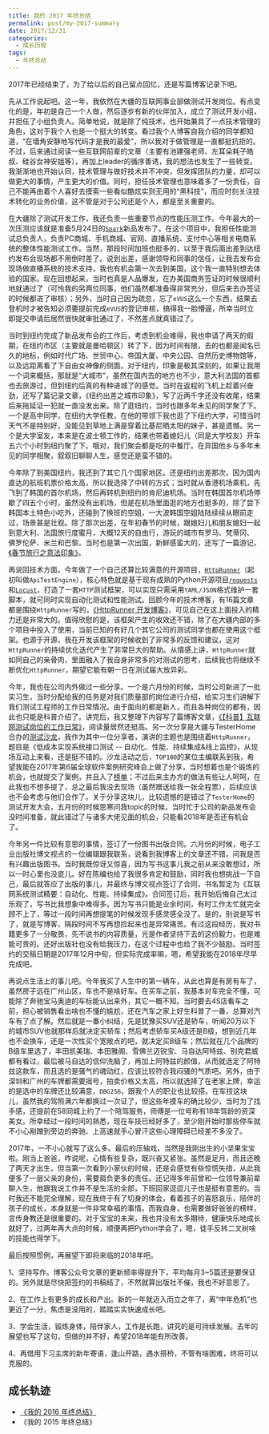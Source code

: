 ```yaml
---
title: 我的 2017 年终总结
permalink: post/my-2017-summary
date: 2017/12/31
categories:
  - 成长历程
tags:
  - 年终总结
---
```


2017年已经结束了，为了给以后的自己留点回忆，还是写篇博客记录下吧。

先从工作说起吧。这一年，我依然在大疆的互联网事业部做测试开发岗位。有点变化的是，年初是自己一个人做，然后逐步有新的伙伴加入，成立了测试开发小组，并担任了小组负责人。简单地说，就是除了纯技术，也开始兼具了一点技术管理的角色，这对于我个人也是一个挺大的转变。看过我个人博客自我介绍的同学都知道，“在墙角安静地写代码才是我的最爱”，所以我对于做管理是一直都挺抗拒的。不过，后来通过阅读一些互联网前辈的文章（主要有池建强老师、左耳朵耗子皓叔、硅谷女神安姐等），再加上leader的循序善诱，我的想法也发生了一些转变。我渐渐地也开始认同，技术管理与做好技术并不冲突，但发挥团队的力量，却可以做更大的事情，产生更大的价值。同时，担任技术管理也意味着多了一份责任，自己不能再由着个人喜好去摸索一些看似酷炫实则无用的“黑科技”，而应时刻关注技术转化的业务价值，这不管是对于公司还是个人，都是至关重要的。

在大疆除了测试开发工作，我还负责一些重要节点的性能压测工作。今年最大的一次压测应该就是准备5月24日的[`Spark`](https://www.dji.com/products/spark?site=brandsite&from=nav)新品发布了。在这个项目中，我担任性能测试总负责人，负责PC商城、手机商城、官网、直播系统、支付中心等相关电商系统的整体性能测试工作。当然，那段时间加班也挺多的，以至于我后面出差到达纽约发布会现场都不用倒时差了。说到出差，感谢领导和同事的信任，让我去发布会现场做直播系统的技术支持，我也有机会第一次去到美国，这个我一直特别想去体验的国家。现在回想起来，当时也真是人品爆发，在办美国商务签证的时候很顺利地就通过了（可怜我的另两位同事，他们虽然都准备得非常充分，但后来去办签证的时候都进了审核）；另外，当时自己因为疏忽，忘了`eVUS`这么一个东西，结果去登机时才被告知必须要提前完成`eVUS`的登记审核，搞得我一脸懵逼，所幸当时立即提交申请后居然很快就审批通过了，不然差点就真错过了。

当时到纽约完成了新品发布会的工作后，考虑到机会难得，我也申请了两天的假期，在纽约市区（主要就是曼哈顿区）转了下，因为时间有限，去的也都是闻名已久的地标，例如时代广场、世贸中心、帝国大厦、中央公园、自然历史博物馆等，以及远距离看了下自由女神像的侧面。对于纽约，印象是极其深刻的，如果让我用一个词来概括，那就是“大城市”，虽然在国内去的地方也不少，意大利法国的首都也去旅游过，但到纽约后真的有种进城了的感觉。当时在返程的飞机上趁着兴奋劲，还写了篇记录文章，《纽约出差之城市印象》，写了近两千字还没有收尾，结果后来拖延证一犯就一直没发出来。除了逛纽约，当时也跟多年未见的同学聚了下。一个是高中同学，在纽约大学任教，在他的带领下我也逛了下纽约大学，可惜当时天气不是特别好，没能见到草地上满是穿着比基尼晒太阳的妹子，甚是遗憾。另一个是大学室友，本来是在波士顿工作的，结果也带着媳妇儿（同是大学校友）开车五六个小时到纽约聚了下。哦对，我们聚会都是吃的中餐厅。在异国他乡与多年未见的同学相聚，叙叙旧聊聊人生，感觉还是蛮不错的。

今年除了到美国纽约，我还到了其它几个国家地区。还是纽约出差那次，因为国内直达的航班机票价格太高，所以我选择了中转的方式；当时就从香港机场乘机，先飞到了韩国的首尔机场，然后再转机到纽约的肯尼迪机场。当时在韩国首尔机场停歇了四五个小时，虽然没有出机场，但是在机场里面逛的地方也挺多的，除了尝下韩国本土特色小吃外，还碰到了换班的空姐，一大波韩国空姐陆陆续续从眼前走过，场景甚是壮观。除了那次出差，在年初春节的时候，跟媳妇儿和朋友媳妇一起到意大利、法国旅行度蜜月，大概12天的自由行，游玩的城市有罗马、梵蒂冈、佛罗伦萨、米兰和巴黎。当时也是第一次出国，新鲜感蛮大的，还写了一篇游记，[《春节旅行之意法印象》](https://debugtalk.com/post/my-impression-on-italy-and-france/)。

再说回技术方面。今年做了一个自己还算比较满意的开源项目，[`HttpRunner`](https://github.com/HttpRunner/HttpRunner)（起初叫做`ApiTestEngine`），核心特色就是基于现有成熟的Python开源项目[`requests`](https://github.com/requests/requests)和[`Locust`](https://github.com/locustio/locust)，打造了一套`HTTP`测试框架，可以实现只需采用`YAML/JSON`格式维护一套脚本，就可同时实现自动化测试和性能测试。回顾今年的技术博客，有16篇文章都是围绕`HttpRunner`写的，[《HttpRunner 开发博客》](https://debugtalk.com/tags/HttpRunner/)，可见自己在这上面投入的精力还是非常大的。值得欣慰的是，该框架产生的收效还不错，除了在大疆内部的多个项目中投入了使用，当前已知的有好几个其它公司的测试同学也都在使用这个框架。也源于开源，我在开发该框架的时候收到了非常多的反馈和建议，这对`HttpRunner`的持续优化迭代产生了非常巨大的帮助。从情感上讲，`HttpRunner`就如同自己的亲骨肉，里面融入了我自身非常多的对测试的思考，后续我也将继续不断优化`HttpRunner`，期望它能有朝一日在测试届大放异彩。

今年，我也在公司内外做过一些分享。一个是六月份的时候，当时公司新进了一批实习生，当时分配给我的任务是对我们质量部的岗位进行介绍，给实习生们讲解下我们测试工程师的工作日常情况。由于面向的都是新人，而且各种岗位的都有，因此也只能是科普介绍了。讲完后，我又整理下内容写了篇博客文章，[《【科普】互联网测试岗位的工作日常》](https://debugtalk.com/post/introduction-to-testing-engineer-daily-work/)，阅读量居然还挺高。另一次分享是大疆与TesterHome合办的[测试沙龙](https://testerhome.com/topics/9755)，我作为其中一位分享者，演讲的主题也是围绕着`HttpRunner`，题目是《低成本实现系统接口测试 -- 自动化、性能、持续集成&线上监控》，从现场互动上来看，还是挺不错的。沙龙活动之后，`TOP100`的某位主编联系到我，希望我能在2017年第6届全球软件案例研究峰会上做了分享，当时想着也是个锻炼的机会，也就提交了案例，并且入了[榜单](http://www.top100summit.com/think/12686)；不过后来主办方的做法有些让人呵呵，在此我也不想多提了，总之最后我没去现场（虽然赠送给我一张全程票），后续应该也不会考虑与他们合作了。关于分享这块儿，比较遗憾的是错过了`TesterHome`的测试开发大会，五月份的时候思寒问我topic的时候，当时忙于公司的新品发布会没时间准备，就此错过了与诸多大佬见面的机会，只能看2018年是否还有机会了。

今年另一件比较有意思的事情，签订了一份图书出版合同。六月份的时候，电子工业出版社博文视点的一位编辑跟我联系，说看到我博客上的文章还不错，问我是否有兴趣出版图书。当时我既惊讶又惊喜，因为写书这事儿我之前从来没敢想过，所以一时心里也没底儿。好在陈编也给了我很多肯定和鼓励，同时我也想挑战一下自己，最后就答应了出版的事儿，并最终与博文视点签订了合同，书名暂定为《互联网系统测试精要：自动化、性能、持续集成》。合同签订后，我开始后悔自己太过乐观了，写书比我想象中难得多。因为写书只能是业余时间，有时工作太忙就完全顾不上了，等过一段时间再想提笔的时候发现手感灵感全没了。是的，别说是写书了，就是写博客，隔段时间不写再想捡起来也是异常痛苦。有过这段经历，我对书籍更多了一分敬畏，先不说书的内容质量，光是作者坚持下去的这份毅力，也是难能可贵的。还好出版社也没有给我压力，在这个过程中也给了我不少鼓励。当时签约的交稿日期是2017年12月中旬，但实际完成率嘛，嗯，希望我能在2018年尽早完成吧。

再说点生活上的事儿吧。今年我买了人生中的第一辆车，从此也算是有房有车了，虽然房子远在广州山区，车也不是啥好车。在买车之前，我基本对车完全不懂，可能除了奔驰宝马奥迪的车标能认出来外，其它一概不知。当时要去4S店看车之前，担心被销售看出啥也不懂的尴尬，还在汽车之家上好生科普了一番，总算对汽车有了点了解。然后就是一番小纠结，先是犹豫买SUV还是轿车，听闻20万以下的城市SUV也就那样后就决定买轿车；然后考虑轿车买A级还是B级，想到近几年也不会换车，还是一次性买个宽敞点的吧，就决定买B级车；然后就在几个品牌的B级车里选了，丰田凯美瑞、本田雅阁、雪佛兰迈锐宝、马自达阿特兹、别克君威都有看过，最后被马自达的信仰洗脑了，再加上阿特兹的颜值，从而就选定了阿特兹这款车，而且选的是骚气的魂动红，应该比较符合我闷骚的气质吧。另外，由于深圳和广州的车牌都需要摇号，拍卖价格又太高，所以就选择了在老家上牌，幸运的是选中的车牌还比较满意，`DBG256`，跟我个人的职业也比较搭。在车技这块儿，虽然我的驾照满六年都换过一次证了，但这些年摸车的确比较少，当时为了找手感，还提前在58同城上约了一个陪驾服务，师傅是一位号称有18年驾龄的资深美女。所幸经过一段时间的熟悉，现在车技已经好多了，至少刚开始时那些停车就不小心剐蹭到旁边的奔驰、上高速就手心冒汗这些心理障碍已经差不多没了。

2017年，一不小心就写了这么多。最后的压轴戏，当然是我刚出生的小坚果宝宝啦。刚当上爸爸，咋说呢，心情有些复杂，既兴奋又紧张。虽然是足月，而且还晚了两天才出生，但当第一次看到小家伙的时候，还是会感觉有些惊慌失措，从此我便多了一层父亲的身份，需要肩负更多的责任。还记得多年前曾和一位领导兼前辈聊人生，他跟我说工作并不是生活的全部，下班回家逗逗儿子也是挺有意思的。当时我还不能完全理解，现在我终于有了切身的体会，看着孩子的喜怒哀乐，陪伴的孩子的成长，本身就是一件非常幸福的事情。而我自身，也需要做好爸爸的榜样，言传身教还是很重要的。对于宝宝的未来，我也并没有太多期待，健康快乐地成长就好了，过两年再大点的时候，顺便再把Python学会了，嗯，徒手反转二叉树啥的技能也得学下。

最后按照惯例，再展望下即将来临的2018年吧。

1、坚持写作。博客公众号文章的更新频率得提升下，平均每月3~5篇还是要保证的。另外就是尽快把签约的书稿结了，不然就算出版社不催，我也不好意思了。

2、在工作上有更多的成长和产出。新的一年就迈入而立之年了，离“中年危机”也更近了一分，焦虑是没用的，踏踏实实快速成长吧。

3、学会生活，锻炼身体，陪伴家人，工作是长跑，讲究的是可持续发展。去年的展望也写了这句，但做的并不好，希望2018年能有所改善。

4、再借用下习主席的新年寄语，逢山开路，遇水搭桥，不管有啥困难，终将可以克服的。


## 成长轨迹

- [《我的 2016 年终总结》](https://debugtalk.com/post/my-2016-summary/)
- 《我的 2015 年终总结》
